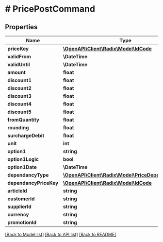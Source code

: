# # PricePostCommand

## Properties

Name | Type | Description | Notes
------------ | ------------- | ------------- | -------------
**priceKey** | [**\OpenAPI\Client\Radix\Model\IdCode**](IdCode.md) |  | [optional]
**validFrom** | **\DateTime** |  | [optional]
**validUntil** | **\DateTime** |  | [optional]
**amount** | **float** |  | [optional]
**discount1** | **float** |  | [optional]
**discount2** | **float** |  | [optional]
**discount3** | **float** |  | [optional]
**discount4** | **float** |  | [optional]
**discount5** | **float** |  | [optional]
**fromQuantity** | **float** |  | [optional]
**rounding** | **float** |  | [optional]
**surchargeDebit** | **float** |  | [optional]
**unit** | **int** |  | [optional]
**option1** | **string** |  | [optional]
**option1Logic** | **bool** |  | [optional]
**option1Date** | **\DateTime** |  | [optional]
**dependancyType** | [**\OpenAPI\Client\Radix\Model\PriceDependancytype**](PriceDependancytype.md) |  | [optional]
**dependancyPriceKey** | [**\OpenAPI\Client\Radix\Model\IdCode**](IdCode.md) |  | [optional]
**articleId** | **string** |  | [optional]
**customerId** | **string** |  | [optional]
**supplierId** | **string** |  | [optional]
**currency** | **string** |  | [optional]
**promotionId** | **string** |  | [optional]

[[Back to Model list]](../../README.md#models) [[Back to API list]](../../README.md#endpoints) [[Back to README]](../../README.md)
